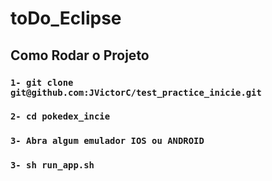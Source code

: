 # toDo_Eclipse
## Como Rodar o Projeto

### `1- git clone git@github.com:JVictorC/test_practice_inicie.git`
### `2- cd pokedex_incie`
### `3- Abra algum emulador IOS ou ANDROID`
### `3- sh run_app.sh`
